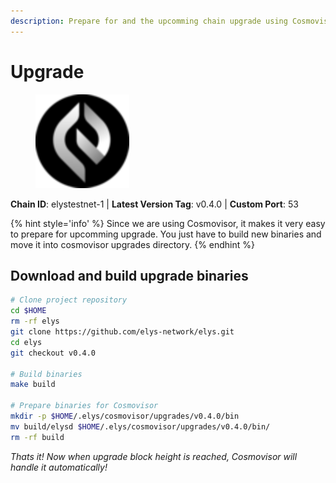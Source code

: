 ```yaml
---
description: Prepare for and the upcomming chain upgrade using Cosmovisor.
---
```


# Upgrade

<figure><img src="https://raw.githubusercontent.com/kj89/cosmos-images/main/logos/elys.png" width="150" alt=""><figcaption></figcaption></figure>

**Chain ID**: elystestnet-1 | **Latest Version Tag**: v0.4.0 | **Custom Port**: 53

{% hint style='info' %}
Since we are using Cosmovisor, it makes it very easy to prepare for upcomming upgrade.
You just have to build new binaries and move it into cosmovisor upgrades directory.
{% endhint %}

## Download and build upgrade binaries

```bash
# Clone project repository
cd $HOME
rm -rf elys
git clone https://github.com/elys-network/elys.git
cd elys
git checkout v0.4.0

# Build binaries
make build

# Prepare binaries for Cosmovisor
mkdir -p $HOME/.elys/cosmovisor/upgrades/v0.4.0/bin
mv build/elysd $HOME/.elys/cosmovisor/upgrades/v0.4.0/bin/
rm -rf build
```

*Thats it! Now when upgrade block height is reached, Cosmovisor will handle it automatically!*
